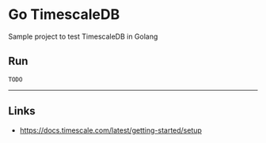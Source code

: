 
# Go TimescaleDB

Sample project to test TimescaleDB in Golang

## Run

`TODO`

---

## Links

- https://docs.timescale.com/latest/getting-started/setup
